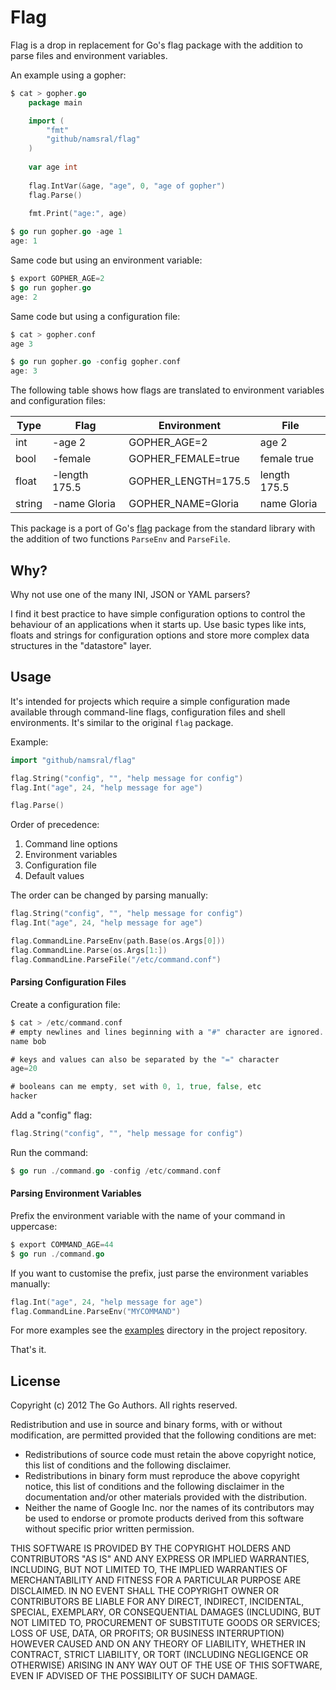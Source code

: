 Flag
===

Flag is a drop in replacement for Go's flag package with the addition to parse files and environment variables.

An example using a gopher:

```go
$ cat > gopher.go
    package main

    import (
        "fmt"
    	"github/namsral/flag"
	)
    
    var age int
    
    flag.IntVar(&age, "age", 0, "age of gopher")
    flag.Parse()
    
    fmt.Print("age:", age)

$ go run gopher.go -age 1
age: 1
```

Same code but using an environment variable:

```go
$ export GOPHER_AGE=2
$ go run gopher.go
age: 2
```
    

Same code but using a configuration file:

```go
$ cat > gopher.conf
age 3

$ go run gopher.go -config gopher.conf
age: 3
```

The following table shows how flags are translated to environment variables and configuration files:

| Type | Flag | Environment | File |
| ---- | ---- | ----------- | ---- |
| int | -age 2 | GOPHER_AGE=2 | age 2 |
| bool | -female | GOPHER_FEMALE=true | female true |
| float | -length 175.5 | GOPHER_LENGTH=175.5 | length 175.5 |
| string | -name Gloria | GOPHER_NAME=Gloria | name Gloria |

This package is a port of Go's [flag][] package from the standard library with the addition of two functions `ParseEnv` and `ParseFile`.

[flag]: http://golang.org/src/pkg/flagconfiguration


Why?
---

Why not use one of the many INI, JSON or YAML parsers?

I find it best practice to have simple configuration options to control the behaviour of an applications when it starts up. Use basic types like ints, floats and strings for configuration options and store more complex data structures in the "datastore" layer.


Usage
---

It's intended for projects which require a simple configuration made available through command-line flags, configuration files and shell environments. It's similar to the original `flag` package.

Example:

```go
import "github/namsral/flag"

flag.String("config", "", "help message for config")
flag.Int("age", 24, "help message for age")

flag.Parse()
```

Order of precedence:

1. Command line options
2. Environment variables
3. Configuration file
4. Default values

The order can be changed by parsing manually:

```go
flag.String("config", "", "help message for config")
flag.Int("age", 24, "help message for age")

flag.CommandLine.ParseEnv(path.Base(os.Args[0]))
flag.CommandLine.Parse(os.Args[1:])
flag.CommandLine.ParseFile("/etc/command.conf")
```

#### Parsing Configuration Files

Create a configuration file:

```go
$ cat > /etc/command.conf
# empty newlines and lines beginning with a "#" character are ignored.
name bob

# keys and values can also be separated by the "=" character
age=20

# booleans can me empty, set with 0, 1, true, false, etc
hacker
```

Add a "config" flag:

```go
flag.String("config", "", "help message for config")
```

Run the command:

```go
$ go run ./command.go -config /etc/command.conf
```

#### Parsing Environment Variables

Prefix the environment variable with the name of your command in uppercase:

```go
$ export COMMAND_AGE=44
$ go run ./command.go
```

If you want to customise the prefix, just parse the environment variables manually:

```go
flag.Int("age", 24, "help message for age")
flag.CommandLine.ParseEnv("MYCOMMAND")
```

For more examples see the [examples][] directory in the project repository.

[examples]: https://github.com/namsral/flag/tree/master/examples

That's it.


License
---


Copyright (c) 2012 The Go Authors. All rights reserved.

Redistribution and use in source and binary forms, with or without
modification, are permitted provided that the following conditions are
met:

   * Redistributions of source code must retain the above copyright
notice, this list of conditions and the following disclaimer.
   * Redistributions in binary form must reproduce the above
copyright notice, this list of conditions and the following disclaimer
in the documentation and/or other materials provided with the
distribution.
   * Neither the name of Google Inc. nor the names of its
contributors may be used to endorse or promote products derived from
this software without specific prior written permission.

THIS SOFTWARE IS PROVIDED BY THE COPYRIGHT HOLDERS AND CONTRIBUTORS
"AS IS" AND ANY EXPRESS OR IMPLIED WARRANTIES, INCLUDING, BUT NOT
LIMITED TO, THE IMPLIED WARRANTIES OF MERCHANTABILITY AND FITNESS FOR
A PARTICULAR PURPOSE ARE DISCLAIMED. IN NO EVENT SHALL THE COPYRIGHT
OWNER OR CONTRIBUTORS BE LIABLE FOR ANY DIRECT, INDIRECT, INCIDENTAL,
SPECIAL, EXEMPLARY, OR CONSEQUENTIAL DAMAGES (INCLUDING, BUT NOT
LIMITED TO, PROCUREMENT OF SUBSTITUTE GOODS OR SERVICES; LOSS OF USE,
DATA, OR PROFITS; OR BUSINESS INTERRUPTION) HOWEVER CAUSED AND ON ANY
THEORY OF LIABILITY, WHETHER IN CONTRACT, STRICT LIABILITY, OR TORT
(INCLUDING NEGLIGENCE OR OTHERWISE) ARISING IN ANY WAY OUT OF THE USE
OF THIS SOFTWARE, EVEN IF ADVISED OF THE POSSIBILITY OF SUCH DAMAGE.
